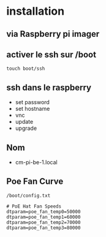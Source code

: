 # installation

## via Raspberry pi imager

## activer le ssh sur /boot

```
touch boot/ssh
```

## ssh dans le raspberry 
* set password
* set hostname
* vnc 
* update 
* upgrade


## Nom 
* cm-pi-be-1.local

## Poe Fan Curve

`/boot/config.txt`

```
# PoE Hat Fan Speeds
dtparam=poe_fan_temp0=50000
dtparam=poe_fan_temp1=60000
dtparam=poe_fan_temp2=70000
dtparam=poe_fan_temp3=80000
```


